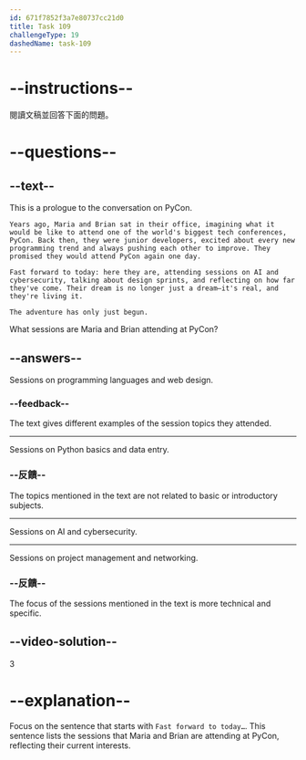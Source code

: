 ```yaml
---
id: 671f7852f3a7e80737cc21d0
title: Task 109
challengeType: 19
dashedName: task-109
---
```


<!-- READING -->

# --instructions--

閱讀文稿並回答下面的問題。

# --questions--

## --text--

This is a prologue to the conversation on PyCon.

`Years ago, Maria and Brian sat in their office, imagining what it would be like to attend one of the world's biggest tech conferences, PyCon. Back then, they were junior developers, excited about every new programming trend and always pushing each other to improve. They promised they would attend PyCon again one day.`

`Fast forward to today: here they are, attending sessions on AI and cybersecurity, talking about design sprints, and reflecting on how far they've come. Their dream is no longer just a dream—it's real, and they're living it.`

`The adventure has only just begun.`

What sessions are Maria and Brian attending at PyCon?

## --answers--

Sessions on programming languages and web design.

### --feedback--

The text gives different examples of the session topics they attended.

---

Sessions on Python basics and data entry.

### --反饋--

The topics mentioned in the text are not related to basic or introductory subjects.

---

Sessions on AI and cybersecurity.

---

Sessions on project management and networking.

### --反饋--

The focus of the sessions mentioned in the text is more technical and specific.

## --video-solution--

3

# --explanation--

Focus on the sentence that starts with `Fast forward to today…`. This sentence lists the sessions that Maria and Brian are attending at PyCon, reflecting their current interests.
